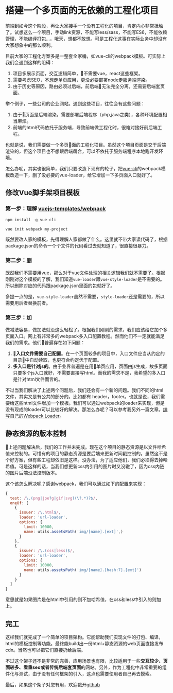 # 搭建一个多页面的无依赖的工程化项目

前端到如今这个阶段，再让大家接手一个没有工程化的项目，肯定内心非常抵触了。试想这么一个项目，手动link资源，不能写less/sass，不能写ES6，不能依赖管理，不能编译打包...，哦天，想都不敢想。可是工程化这事在实际业务中却没有大家想象中的那么顺利。

目前大家的工程化方案多是一整套全家桶，如vue-cli的webpack模板。可实际上我们会遇到这样的阻碍：

1. 项目多展示页面，交互逻辑简单，不需要vue，react这些框架。
2. 需要考虑SEO，不想走单页应用，更没必要部署node走服务端渲染。
3. 由于历史等原因，路由必须过后端，前后端无法完全分离，还需要后端套页面。

举个例子，一些公司的企业网站。遇到这些项目，往往会有这些问题：

1. 由于页面是后端渲染，需要部署后端程序（php,java之类），各种环境配置相当麻烦。
2. 前端的html代码依托于服务端，导致前端做工程化时，很难对接好前后端工程。

也就是说，我们需要做一个多页面的工程化项目。虽然这个项目页面是交于后端渲染的，但这个项目也不想跟后端耦合，可以不依托于服务端程序本地跑开发环境。

怎么办呢，其实也很简单，我们只要改造下现有的轮子，把[vue-cli](https://github.com/vuejs/vue-cli)的webpack模板改造一下，删了没必要的vue-loader，给它增加一下多页面入口就好了。

## 修改Vue脚手架项目模板

### 第一步：理解 [vuejs-templates/webpack](https://github.com/vuejs-templates/webpack)

```javascript
npm install -g vue-cli

vue init webpack my-project
```

既然要改人家的模板，先得理解人家都做了什么。这里就不带大家读代码了，根据package.json的命令一个个文件的代码看过去就知道了，很直接很暴力。

### 第二步：删

既然我们不需要用vue，那么对于vue文件处理的相关逻辑我们就不需要了。根据刚刚对这个模板的了解，我们知道`vue-loader`跟`vue-style-loader`是不需要的。所以删除对应的代码跟package.json里面的包就好了。

多提一点的是，`vue-style-loader`虽然不需要，`style-loader`还是需要的，所以需要用后者替换前者。

### 第三步：加

做减法容易，做加法就没这么轻松了。根据我们刚刚的需求，我们应该给它加个多页面入口。网上有非常多的webpack多入口配置教程。然而他们不一定就能满足我们的需求。他们普遍存在如下问题：

1. **入口文件需要自己配置**。在一个页面较多的项目中，入口文件应当从约定的目录中自动读取，也更符合约定优于配置。
2. **多入口是针对js的**。由于业界普遍是在用单页应用，页面由js生成，故多页面只要多个js入口就好，不需要直接写html。而我的需求不是，我希望的多入口是针对html文件而言的。

不过当我们解决了上述两个问题后，我们还会有一个新的问题。我们不同的html文件，其实又是有公共的部分的。比如都有 header，footer。也就是说，我们需要给这些html文件增加一个模板。我们可以通过webpack的loader来实现，但是没有现成的loader可以比较好的解决。那怎么办呢？可以参考我另外一篇文章。[编写自己的Webpack Loader](https://juejin.im/post/59df06e6f265da430d5701d0)。

## 静态资源的版本控制

上述问题解决后，我们的工作并未完成。现在这个项目的静态资源是以文件哈希值来控制的。可惜有的项目的静态资源是要后端来更新时间戳控制的。虽然这不是个好方案，但有些工程却依旧是这样。没办法，为了适应他们，我们必须得去掉哈希值。可是这样的话，当我们想更新css内引用的图片时又没辙了，因为css内链的图片后端没法控制版本。

这个该怎么解决呢？感谢webpack，我们可以通过如下的配置来实现：
```javascript
{
  test: /\.(png|jpe?g|gif|svg)(\?.*)?$/,
  oneOf: [
    {
      issuer: /\.html$/,
      loader: 'url-loader',
      options: {
        limit: 10000,
        name: utils.assetsPath('img/[name].[ext]',)
      }
    },
    {
      issuer: /\.(css|less)$/,
      loader: 'url-loader',
      options: {
        limit: 10000,
        name: utils.assetsPath('img/[name].[hash:7].[ext]')
      }
    }
  ]
}
```
意思就是如果图片是在html中引用的则不加哈希值，在css和less中引入的则加上。

## 完工

这样我们就完成了一个简单的项目架构。它能帮助我们实现文件的打包、编译，html的模板控制等功能。最终能build出一份html+静态资源的web页面直接发布cdn。当然也可以把它们直接扔给后端。

不过这个架子还不是非常的完善，应用场景也有限，比较适用于一些**交互较少、页面较多、看重seo或者传统后端套页面**的网站。另外，作为工程化中非常重要的组件化与测试，由于没有任何框架的引入，这点也需要使用者自己再去摸索。

最后，如果这个架子对您有用，欢迎戳开[github](https://github.com/wuomzfx/pure-webpage)


